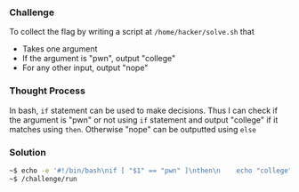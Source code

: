 ### Challenge

To collect the flag by writing a script at `/home/hacker/solve.sh` that
- Takes one argument
- If the argument is "pwn", output "college"
- For any other input, output "nope"

### Thought Process

In bash, `if` statement can be used to make decisions. Thus I can check if the argument is "pwn" or not using `if` statement and output "college" if it matches using `then`. Otherwise "nope" can be outputted using `else`

### Solution

```bash
~$ echo -e '#!/bin/bash\nif [ "$1" == "pwn" ]\nthen\n    echo "college"\nelse\n    echo "nope"\nfi' > /home/hacker/solve.sh
~$ /challenge/run
```
